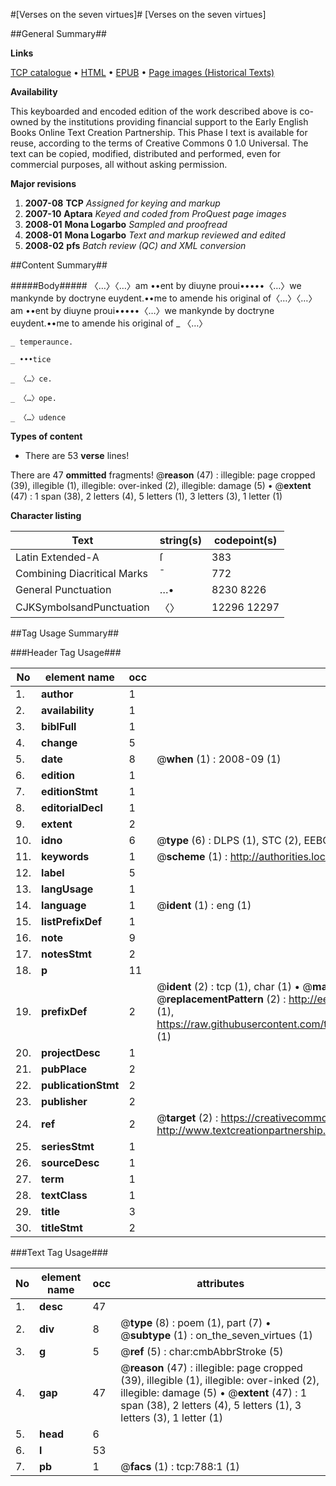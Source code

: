 #[Verses on the seven virtues]#
[Verses on the seven virtues]

##General Summary##

**Links**

[TCP catalogue](http://www.ota.ox.ac.uk/tcp/)  • 
[HTML](http://tei.it.ox.ac.uk/tcp/Texts-HTML/free/A06/A06574.html)  • 
[EPUB](http://tei.it.ox.ac.uk/tcp/Texts-EPUB/free/A06/A06574.epub) • 
[Page images (Historical Texts)](https://data.historicaltexts.jisc.ac.uk/view?pubId=eebo-99836510e&pageId=eebo-99836510e-788-1)

**Availability**

This keyboarded and encoded edition of the
	       work described above is co-owned by the institutions
	       providing financial support to the Early English Books
	       Online Text Creation Partnership. This Phase I text is
	       available for reuse, according to the terms of Creative
	       Commons 0 1.0 Universal. The text can be copied,
	       modified, distributed and performed, even for
	       commercial purposes, all without asking permission.

**Major revisions**

1. __2007-08__ __TCP__ *Assigned for keying and markup*
1. __2007-10__ __Aptara__ *Keyed and coded from ProQuest page images*
1. __2008-01__ __Mona Logarbo__ *Sampled and proofread*
1. __2008-01__ __Mona Logarbo__ *Text and markup reviewed and edited*
1. __2008-02__ __pfs__ *Batch review (QC) and XML conversion*

##Content Summary##

#####Body#####
〈…〉〈…〉am ••ent by diuyne proui•••••〈…〉we mankynde by doctryne euydent.••me to amende his original of〈…〉〈…〉am ••ent by diuyne proui•••••〈…〉we mankynde by doctryne euydent.••me to amende his original of
    _ 〈…〉

    _ temperaunce.

    _ •••tice

    _ 〈…〉ce.

    _ 〈…〉ope.

    _ 〈…〉udence

**Types of content**

  * There are 53 **verse** lines!

There are 47 **ommitted** fragments! 
 @__reason__ (47) : illegible: page cropped (39), illegible (1), illegible: over-inked (2), illegible: damage (5)  •  @__extent__ (47) : 1 span (38), 2 letters (4), 5 letters (1), 3 letters (3), 1 letter (1)

**Character listing**


|Text|string(s)|codepoint(s)|
|---|---|---|
|Latin Extended-A|ſ|383|
|Combining             Diacritical Marks|̄|772|
|General Punctuation|…•|8230 8226|
|CJKSymbolsandPunctuation|〈〉|12296 12297|

##Tag Usage Summary##

###Header Tag Usage###

|No|element name|occ|attributes|
|---|---|---|---|
|1.|__author__|1||
|2.|__availability__|1||
|3.|__biblFull__|1||
|4.|__change__|5||
|5.|__date__|8| @__when__ (1) : 2008-09 (1)|
|6.|__edition__|1||
|7.|__editionStmt__|1||
|8.|__editorialDecl__|1||
|9.|__extent__|2||
|10.|__idno__|6| @__type__ (6) : DLPS (1), STC (2), EEBO-CITATION (1), PROQUEST (1), VID (1)|
|11.|__keywords__|1| @__scheme__ (1) : http://authorities.loc.gov/ (1)|
|12.|__label__|5||
|13.|__langUsage__|1||
|14.|__language__|1| @__ident__ (1) : eng (1)|
|15.|__listPrefixDef__|1||
|16.|__note__|9||
|17.|__notesStmt__|2||
|18.|__p__|11||
|19.|__prefixDef__|2| @__ident__ (2) : tcp (1), char (1)  •  @__matchPattern__ (2) : ([0-9\-]+):([0-9IVX]+) (1), (.+) (1)  •  @__replacementPattern__ (2) : http://eebo.chadwyck.com/downloadtiff?vid=$1&page=$2 (1), https://raw.githubusercontent.com/textcreationpartnership/Texts/master/tcpchars.xml#$1 (1)|
|20.|__projectDesc__|1||
|21.|__pubPlace__|2||
|22.|__publicationStmt__|2||
|23.|__publisher__|2||
|24.|__ref__|2| @__target__ (2) : https://creativecommons.org/publicdomain/zero/1.0/ (1), http://www.textcreationpartnership.org/docs/. (1)|
|25.|__seriesStmt__|1||
|26.|__sourceDesc__|1||
|27.|__term__|1||
|28.|__textClass__|1||
|29.|__title__|3||
|30.|__titleStmt__|2||


###Text Tag Usage###

|No|element name|occ|attributes|
|---|---|---|---|
|1.|__desc__|47||
|2.|__div__|8| @__type__ (8) : poem (1), part (7)  •  @__subtype__ (1) : on_the_seven_virtues (1)|
|3.|__g__|5| @__ref__ (5) : char:cmbAbbrStroke (5)|
|4.|__gap__|47| @__reason__ (47) : illegible: page cropped (39), illegible (1), illegible: over-inked (2), illegible: damage (5)  •  @__extent__ (47) : 1 span (38), 2 letters (4), 5 letters (1), 3 letters (3), 1 letter (1)|
|5.|__head__|6||
|6.|__l__|53||
|7.|__pb__|1| @__facs__ (1) : tcp:788:1 (1)|
